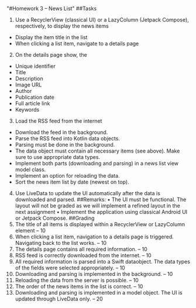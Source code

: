 
"#Homework 3 – News List"
##Tasks
1. Use a RecyclerView (classical UI) or a LazyColumn (Jetpack Compose), respectively, to display
the news items
- Display the item title in the list
- When clicking a list item, navigate to a details page
2. On the details page show, the
- Unique identifier
- Title
- Description
- Image URL
- Author
- Publication date
- Full article link
- Keywords
3. Load the RSS feed from the internet
- Download the feed in the background.
- Parse the RSS feed into Kotlin data objects.
- Parsing must be done in the background.
- The data object must contain all necessary items (see above). Make sure to use
appropriate data types.
- Implement both parts (downloading and parsing) in a news list view model class.
- Implement an option for reloading the data.
- Sort the news item list by date (newest on top).
4. Use LiveData to update the UI automatically after the data is downloaded and parsed.
##Remarks:
• The UI must be functional. The layout will not be graded as we will implement a refined
layout in the next assignment
• Implement the application using classical Android UI or Jetpack Compose.
##Grading
1. The title of all items is displayed within a RecyclerView or LazyColumn element – 10
2. When clicking a list item, navigation to a details page is triggered. Navigating back to the list
works. – 10
3. The details page contains all required information. – 10
4. RSS feed is correctly downloaded from the internet. – 10
5. All required information is parsed into a Swift dataobject. The data types of the fields were
selected appropriately. – 10
6. Downloading and parsing is implemented in the background. – 10
7. Reloading the data from the server is possible. – 10
8. The order of the news items in the list is correct. – 10
9. Downloading and parsing is implemented in a model object. The UI is updated through
LiveData only. – 20
